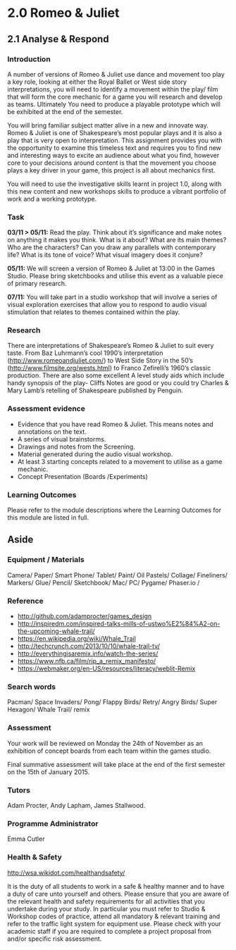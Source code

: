 # 2.0 Romeo & Juliet
## 2.1 Analyse & Respond

### Introduction

A number of versions of Romeo & Juliet use dance and movement too play a key role, looking at either the Royal Ballet or West side story interpretations, you will need to identify a movement within the play/ film that will form the core mechanic for a game you will research and develop as teams. Ultimately You need to produce a playable prototype which will be exhibited at the end of the semester. 

You will bring familiar subject matter alive in a new and innovate way. Romeo & Juliet is one of Shakespeare’s most popular plays and it is also a play that is very open to interpretation. This assignment provides you with the opportunity to examine this timeless text and requires you to find new and interesting ways to excite an audience about what you find, however core to your decisions around content is that the movement you choose plays a key driver in your game, this project is all about mechanics first. 

You will need to use the investigative skills learnt in project 1.0, along with this new content and new workshops skills to produce a vibrant portfolio of work and a working prototype.

### Task

**03/11 > 05/11:** Read the play. Think about it’s significance and make notes on anything it makes you think. What is it about? What are its main themes? Who are the characters? Can you draw any parallels with contemporary life? What is its tone of voice? What visual imagery does it conjure?

**05/11:** We will screen a version of Romeo & Juliet at 13:00 in the Games Studio. Please bring sketchbooks and utilise this event as a valuable piece of primary research.

**07/11:** You will take part in a studio workshop that will involve a series of visual exploration exercises that allow you to respond to audio visual stimulation that relates to themes contained within the play.


### Research
There are interpretations of Shakespeare’s Romeo & Juliet
to suit every taste. From Baz Luhrmann’s cool 1990’s interpretation (http://www.romeoandjuliet.com/) to West Side Story in the 50’s (http://www.filmsite.org/wests.html)
to Franco Zefirelli’s 1960’s classic production. There are
also some excellent A level study aids which include handy synopsis of the play- Cliffs Notes are good or you could try Charles & Mary Lamb’s retelling of Shakespeare published by Penguin.

###  Assessment evidence
- Evidence that you have read Romeo & Juliet. This means notes and annotations on the text.
- A series of visual brainstorms.
- Drawings and notes from the Screening.
- Material generated during the audio visual workshop.
- At least 3 starting concepts related to a movement to utilise as a game mechanic.
- Concept Presentation (Boards /Experiments)

### Learning Outcomes
Please refer to the module descriptions where the Learning Outcomes for this module are listed in full.

## Aside

### Equipment / Materials 
Camera/ Paper/ Smart Phone/ Tablet/ Paint/
Oil Pastels/ Collage/ Fineliners/ Markers/
Glue/ Pencil/ Sketchbook/ Mac/ PC/ Pygame/ 
Phaser.io / 

### Reference
- http://github.com/adamprocter/games_design
- http://inspiredm.com/inspired-talks-mills-of-ustwo%E2%84%A2-on-the-upcoming-whale-trail/
- https://en.wikipedia.org/wiki/Whale_Trail
- http://techcrunch.com/2013/10/10/whale-trail-tv/
- http://everythingisaremix.info/watch-the-series/
- https://www.nfb.ca/film/rip_a_remix_manifesto/
- https://webmaker.org/en-US/resources/literacy/weblit-Remix


### Search words
Pacman/ Space Invaders/ Pong/ Flappy Birds/ Retry/ Angry Birds/ Super Hexagon/ Whale Trail/ remix

### Assessment
Your work will be reviewed on Monday the 24th of November as an exhibition of concept boards from each team within the games studio.

Final summative assessment will take place at the end of the first semester on the 15th of January 2015.

### Tutors
Adam Procter, Andy Lapham, James Stallwood.

### Programme Administrator 
Emma Cutler 

### Health & Safety
http://wsa.wikidot.com/healthandsafety/

It is the duty of all students to work in a safe & healthy manner and to have a duty of care unto yourself and others. Please ensure that you are aware of the relevant health and safety requirements for all activities that you undertake during your study. In particular you must refer to Studio & Workshop codes of practice, attend all mandatory & relevant training and refer to the traffic light system for equipment use. Please check with your academic staff if you are required to complete a project proposal from and/or specific risk assessment.
